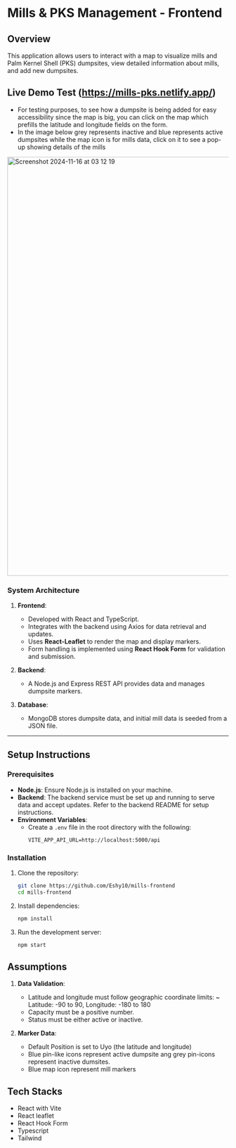 # Mills & PKS Management - Frontend

## Overview

This application allows users to interact with a map to visualize mills and Palm Kernel Shell (PKS) dumpsites, view detailed information about mills, and add new dumpsites.

## Live Demo Test (https://mills-pks.netlify.app/)
- For testing purposes, to see how a dumpsite is being added for easy accessibility since the map is big, you can click on the map which prefills the latitude and longitude fields on the form.
- In the image below grey represents inactive and blue represents active dumpsites while the map icon is for mills data, click on it to see a pop-up showing details of the mills 

<img width="954" alt="Screenshot 2024-11-16 at 03 12 19" src="https://github.com/user-attachments/assets/ba2f71e8-d494-49da-8ab9-960adaeac754">

### **System Architecture**

1. **Frontend**:
   - Developed with React and TypeScript.
   - Integrates with the backend using Axios for data retrieval and updates.
   - Uses **React-Leaflet** to render the map and display markers.
   - Form handling is implemented using **React Hook Form** for validation and submission.

2. **Backend**:
   - A Node.js and Express REST API provides data and manages dumpsite markers.


3. **Database**:
   - MongoDB stores dumpsite data, and initial mill data is seeded from a JSON file.

---

## Setup Instructions

### **Prerequisites**

- **Node.js**: Ensure Node.js is installed on your machine.
- **Backend**: The backend service must be set up and running to serve data and accept updates. Refer to the backend README for setup instructions.
- **Environment Variables**:
  - Create a `.env` file in the root directory with the following:
    ```
    VITE_APP_API_URL=http://localhost:5000/api
    ```

### **Installation**

1. Clone the repository:
   ```bash
   git clone https://github.com/Eshy10/mills-frontend  
   cd mills-frontend

2. Install dependencies:
   ```bash
   npm install

3. Run the development server:
   ```bash
   npm start

## Assumptions 

1. **Data Validation**:
   - Latitude and longitude must follow geographic coordinate limits: ~ Latitude: -90 to 90,  Longitude: -180 to 180
   - Capacity must be a positive number.
   -  Status must be either active or inactive.  

2. **Marker Data**:
   - Default Position is set to Uyo (the latitude and longitude)
   - Blue  pin-like icons represent active dumpsite ang grey pin-icons represent inactive dumsites.
   - Blue map icon represent mill markers

## Tech Stacks 
   - React with Vite
  -  React leaflet
  - React Hook Form
  - Typescript
  - Tailwind

